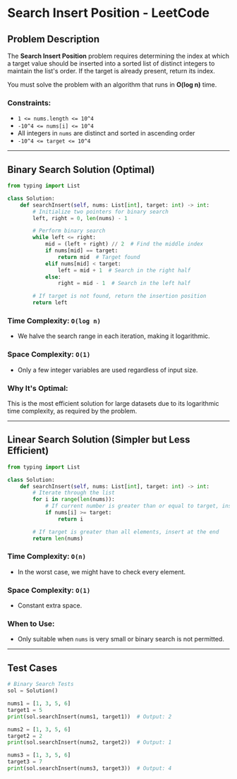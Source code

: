 # Search Insert Position - LeetCode

## Problem Description

The **Search Insert Position** problem requires determining the index at which a target value should be inserted into a sorted list of distinct integers to maintain the list's order. If the target is already present, return its index.

You must solve the problem with an algorithm that runs in **O(log n)** time.

### Constraints:

* `1 <= nums.length <= 10^4`
* `-10^4 <= nums[i] <= 10^4`
* All integers in `nums` are distinct and sorted in ascending order
* `-10^4 <= target <= 10^4`

---

## Binary Search Solution (Optimal)

```python
from typing import List

class Solution:
    def searchInsert(self, nums: List[int], target: int) -> int:
        # Initialize two pointers for binary search
        left, right = 0, len(nums) - 1

        # Perform binary search
        while left <= right:
            mid = (left + right) // 2  # Find the middle index
            if nums[mid] == target:
                return mid  # Target found
            elif nums[mid] < target:
                left = mid + 1  # Search in the right half
            else:
                right = mid - 1  # Search in the left half

        # If target is not found, return the insertion position
        return left
```

### Time Complexity: `O(log n)`

* We halve the search range in each iteration, making it logarithmic.

### Space Complexity: `O(1)`

* Only a few integer variables are used regardless of input size.

### Why It's Optimal:

This is the most efficient solution for large datasets due to its logarithmic time complexity, as required by the problem.

---

## Linear Search Solution (Simpler but Less Efficient)

```python
from typing import List

class Solution:
    def searchInsert(self, nums: List[int], target: int) -> int:
        # Iterate through the list
        for i in range(len(nums)):
            # If current number is greater than or equal to target, insert here
            if nums[i] >= target:
                return i

        # If target is greater than all elements, insert at the end
        return len(nums)
```

### Time Complexity: `O(n)`

* In the worst case, we might have to check every element.

### Space Complexity: `O(1)`

* Constant extra space.

### When to Use:

* Only suitable when `nums` is very small or binary search is not permitted.

---

## Test Cases

```python
# Binary Search Tests
sol = Solution()

nums1 = [1, 3, 5, 6]
target1 = 5
print(sol.searchInsert(nums1, target1))  # Output: 2

nums2 = [1, 3, 5, 6]
target2 = 2
print(sol.searchInsert(nums2, target2))  # Output: 1

nums3 = [1, 3, 5, 6]
target3 = 7
print(sol.searchInsert(nums3, target3))  # Output: 4
```
